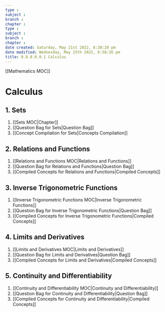 ```yaml
---
type : 
subject : 
branch :
chapter :
type : 
subject : 
branch :
chapter :
date created: Saturday, May 21st 2022, 8:38:28 pm
date modified: Wednesday, May 25th 2022, 6:58:26 pm
title: 0.0.0.0.0.1 Calculus
---
```

[[Mathematics MOC]]

# Calculus

## 1. Sets

1. [[Sets MOC|Chapter]]
2. [[Question Bag for Sets|Question Bag]]
3. [[Concept Compilation for Sets|Concepts Compilation]]

## 2. Relations and Functions

1. [[Relations and Functions MOC|Relations and Functions]]
2. [[Question Bag for Relations and Functions|Question Bag]]
3. [[Compiled Concepts for Relations and Functions|Compiled Concepts]]

## 3. Inverse Trigonometric Functions

1. [[Inverse Trigonometric Functions MOC|Inverse Trigonometric Functions]]
2. [[Question Bag for Inverse Trigonometric Functions|Question Bag]]
3. [[Compiled Concepts for Inverse Trigonometric Functions|Compiled Concepts]]
## 4. Limits and Derivatives
1. [[Limits and Derivatives MOC|Limits and Derivatives]]
2. [[Question Bag for Limits and Derivatives|Question Bag]]
3. [[Compiled Concepts for Limits and Derivatives|Compiled Concepts]]


## 5. Continuity and Differentiability
1. [[Continuity and Differentiability MOC|Continuity and Differentiability]]
2. [[Question Bag for Continuity and Differentiability|Question Bag]]
3. [[Compiled Concepts for Continuity and Differentiability|Compiled Concepts]]
